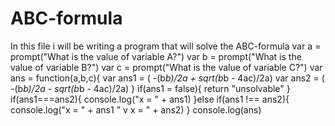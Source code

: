 # ABC-formula
In this file i will be writing a program that will solve the ABC-formula
var a = prompt("What is the value of variable A?")
var b = prompt("What is the value of variable B?")
var c = prompt("What is the value of variable C?")
var ans = function(a,b,c){
var ans1 = ( -(b*b)/2a + sqrt(b*b - 4ac)/2a) 
var ans2 = ( -(b*b)/2a - sqrt(b*b - 4ac)/2a)
}
if(ans1 = false){
return "unsolvable"
}
if(ans1===ans2){
console.log("x = " + ans1)
}else if(ans1 !== ans2){
console.log("x = " + ans1 " v x =  " + ans2)
} 
console.log(ans)
